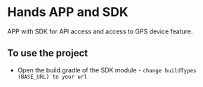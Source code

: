 # Hands APP and SDK
APP with SDK for API access and access to GPS device feature.

## To use the project

* Open the build.gradle of the SDK module - `change buildTypes (BASE_URL) to your url`
